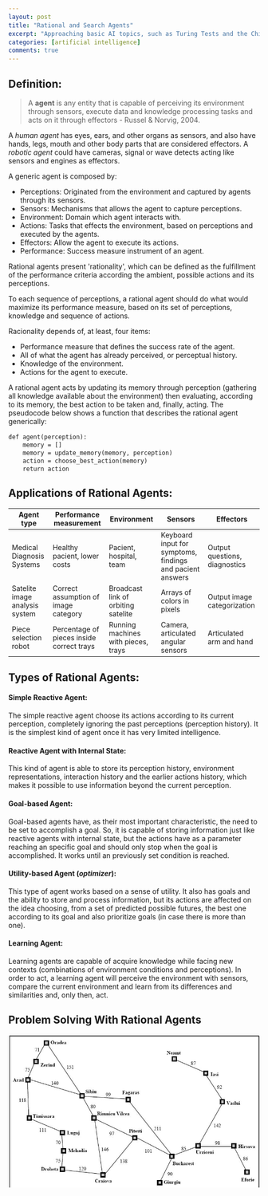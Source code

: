 ```yaml
---
layout: post
title: "Rational and Search Agents"
excerpt: "Approaching basic AI topics, such as Turing Tests and the Chinese Room Argument."
categories: [artificial intelligence]
comments: true
---
```


## Definition:

>A **agent** is any entity that is capable of perceiving its environment through sensors, execute data and knowledge processing tasks and acts on it through effectors - Russel & Norvig, 2004.

A _human agent_ has eyes, ears, and other organs as sensors, and also have hands, legs, mouth and other body parts that are considered effectors. A _robotic agent_ could have cameras, signal or wave detects acting like sensors and engines as effectors.

A generic agent is composed by:
- Perceptions: Originated from the environment and captured by agents through its sensors.
- Sensors: Mechanisms that allows the agent to capture perceptions.
- Environment: Domain which agent interacts with.
- Actions: Tasks that effects the environment, based on perceptions and executed by the agents.
- Effectors: Allow the agent to execute its actions.
- Performance: Success measure instrument of an agent.

Rational agents present 'rationality', which can be defined as the fulfillment of the performance criteria according the ambient, possible actions and its perceptions.

To each sequence of perceptions, a rational agent should do what would maximize its performance measure, based on its set of perceptions, knowledge and sequence of actions.

Racionality depends of, at least, four items:
- Performance measure that defines the success rate of the agent.
- All of what the agent has already perceived, or perceptual history.
- Knowledge of the environment.
- Actions for the agent to execute.

A rational agent acts by updating its memory through perception (gathering all knowledge available about the environment) then evaluating, according to its memory, the best action to be taken and, finally, acting. The pseudocode below shows a function that describes the rational agent generically:

```
def agent(perception):
    memory = []
    memory = update_memory(memory, perception)
    action = choose_best_action(memory)
    return action
```


## Applications of Rational Agents:

|Agent type|Performance measurement|Environment|Sensors|Effectors|
|-----|-----|-----|-----|-----|
|Medical Diagnosis Systems|Healthy pacient, lower costs|Pacient, hospital, team|Keyboard input for symptoms, findings and pacient answers|Output questions, diagnostics|
|Satelite image analysis system|Correct assumption of image category|Broadcast link of orbiting satelite|Arrays of colors in pixels|Output image categorization|
|Piece selection robot|Percentage of pieces inside correct trays|Running machines with pieces, trays|Camera, articulated angular sensors|Articulated arm and hand|


## Types of Rational Agents:

#### Simple Reactive Agent:

The simple reactive agent choose its actions according to its current perception, completely ignoring the past perceptions (perception history). It is the simplest kind of agent once it has very limited intelligence.

#### Reactive Agent with Internal State:

This kind of agent is able to store its perception history, environment representations, interaction history and the earlier actions history, which makes it possible to use information beyond the current perception.

#### Goal-based Agent:

Goal-based agents have, as their most important characteristic, the need to be set to accomplish a goal. So, it is capable of storing information just like reactive agents with internal state, but the actions have as a parameter reaching an specific goal and should only stop when the goal is accomplished. It works until an previously set condition is reached.

#### Utility-based Agent (_optimizer_):

This type of agent works based on a sense of utility. It also has goals and the ability to store and process information, but its actions are affected on the idea choosing, from a set of predicted possible futures, the best one according to its goal and also prioritize goals (in case there is more than one).

#### Learning Agent:

Learning agents are capable of acquire knowledge while facing new contexts (combinations of environment conditions and perceptions). In order to act, a learning agent will perceive the environment with sensors, compare the current environment and learn from its differences and similarities and, only then, act.

## Problem Solving With Rational Agents


![Romanian Map Represented as a Graph](/img/posts_img/romanian_map.jpg)
